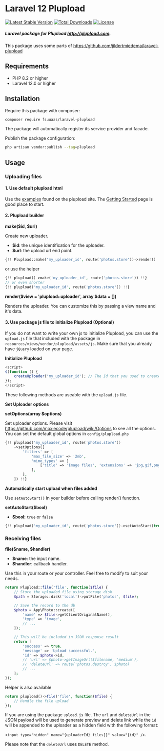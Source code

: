 # Laravel 12 Plupload

[![Latest Stable Version](https://poser.pugx.org/fsuuaas/laravel-plupload/v/stable.svg)](https://packagist.org/packages/fsuuaas/laravel-plupload)
[![Total Downloads](https://poser.pugx.org/fsuuaas/laravel-plupload/d/total.svg)](https://packagist.org/packages/fsuuaas/laravel-plupload)
[![License](https://poser.pugx.org/fsuuaas/laravel-plupload/license.svg)](https://packagist.org/packages/fsuuaas/laravel-plupload)

##### Laravel package for Plupload http://plupload.com.
This package uses some parts of https://github.com/jildertmiedema/laravel-plupload

## Requirements

- PHP 8.2 or higher
- Laravel 12.0 or higher

## Installation

Require this package with composer:

```bash
composer require fsuuaas/laravel-plupload
```

The package will automatically register its service provider and facade.

Publish the package configuration:

```bash
php artisan vendor:publish --tag=plupload
```

## Usage

### Uploading files

#### 1. Use default plupload html

Use the [examples](http://www.plupload.com/examples) found on the plupload site. The [Getting Started](http://plupload.com/docs/Getting-Started) page is good place to start.

#### 2. Plupload builder

**make($id, $url)**

Create new uploader.
* **$id**: the unique identification for the uploader.
* **$url**: the upload url end point.

```php
{!! Plupload::make('my_uploader_id', route('photos.store'))->render() !!}
```

or use the helper
```php
{!! plupload()->make('my_uploader_id', route('photos.store')) !!}
// or even shorter
{!! plupload('my_uploader_id', route('photos.store')) !!}
```

**render($view = 'plupload::uploader', array $data = [])**

Renders the uploader. You can customize this by passing a view name and it's data.

#### 3. Use package js file to initialize Plupload (Optional)

If you do not want to write your own js to initialize Plupload, you can use the `upload.js` file that included with the package in `resources/views/vendor/plupload/assets/js`. Make sure that you already have `jQuery` loaded on your page.

**Initialize Plupload**

```js
<script>
$(function () {
    createUploader('my_uploader_id'); // The Id that you used to create with the builder
});
</script>
```

These following methods are useable with the `upload.js` file.

**Set Uploader options**

**setOptions(array $options)**

Set uploader options. Please visit https://github.com/moxiecode/plupload/wiki/Options to see all the options. You can set the default global options in `config/plupload.php`

```php
{!! plupload('my_uploader_id', route('photos.store'))
    ->setOptions([
        'filters' => [
            'max_file_size' => '2mb',
            'mime_types' => [
                ['title' => 'Image files', 'extensions' => 'jpg,gif,png'],
            ],
        ],
    ]) !!}
```

**Automatically start upload when files added**

Use `setAutoStart()` in your builder before calling render() function.

**setAutoStart($bool)**

* **$bool**: `true` or `false`

```php
{!! plupload('my_uploader_id', route('photos.store'))->setAutoStart(true) !!}
```

### Receiving files

**file($name, $handler)**
* **$name**: the input name.
* **$handler**: callback handler.

Use this in your route or your controller. Feel free to modify to suit your needs.

```php
return Plupload::file('file', function($file) {
    // Store the uploaded file using storage disk
    $path = Storage::disk('local')->putFile('photos', $file);

    // Save the record to the db
    $photo = App\Photo::create([
        'name' => $file->getClientOriginalName(),
        'type' => 'image',
        // ...
    ]);

    // This will be included in JSON response result
    return [
        'success' => true,
        'message' => 'Upload successful.',
        'id' => $photo->id,
        // 'url' => $photo->getImageUrl($filename, 'medium'),
        // 'deleteUrl' => route('photos.destroy', $photo)
        // ...
    ];
});
```

Helper is also available
```php
return plupload()->file('file', function($file) {
    // Handle the file upload
});
```

If you are using the package `upload.js` file. The `url` and `deleteUrl` in the JSON payload will be used to generate preview and delete link while the `id` will be appended to the uploader as a hidden field with the following format:

`<input type="hidden" name="{uploaderId}_files[]" value="{id}" />`.

Please note that the `deleteUrl` uses `DELETE` method.
